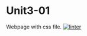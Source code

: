 # Unit3-01
Webpage with css file.
[![linter](https://github.com/helena-rocha/Unit3-01/workflows/linter/badge.svg)](https://github.com/marketplace/actions/super-linter) 
